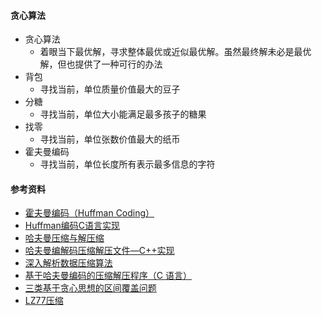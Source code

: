 #### 贪心算法
- 贪心算法
  - 着眼当下最优解，寻求整体最优或近似最优解。虽然最终解未必是最优解，但也提供了一种可行的办法
- 背包
  - 寻找当前，单位质量价值最大的豆子
- 分糖
  - 寻找当前，单位大小能满足最多孩子的糖果
- 找零
  - 寻找当前，单位张数价值最大的纸币
- 霍夫曼编码
  - 寻找当前，单位长度所有表示最多信息的字符
  

#### 参考资料
- [霍夫曼编码（Huffman Coding）](https://blog.csdn.net/xgf415/article/details/52628073)
- [Huffman编码C语言实现](https://blog.csdn.net/weixin_41966757/article/details/80024313)
- [哈夫曼压缩与解压缩](https://blog.csdn.net/weixin_38214171/article/details/81626498)
- [哈夫曼编解码压缩解压文件—C++实现](https://www.cnblogs.com/evenleee/p/11932122.html)
- [深入解析数据压缩算法](https://blog.csdn.net/fanyun_01/article/details/80211799)
- [基于哈夫曼编码的压缩解压程序（C 语言）](https://www.cnblogs.com/keke2014/p/3857335.html)
- [三类基于贪心思想的区间覆盖问题](https://www.cnblogs.com/acgoto/p/9824723.html)
- [LZ77压缩](https://blog.csdn.net/lf_2016/article/details/60342859)
